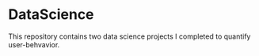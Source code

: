 # DataScience

This repository contains two data science projects I completed to quantify user-behvavior.
